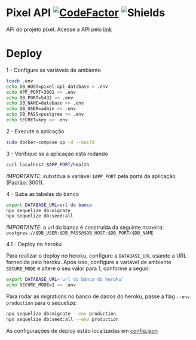 # Pixel API [![CodeFactor](https://www.codefactor.io/repository/github/ericobandeira/pixel_api/badge)](https://www.codefactor.io/repository/github/ericobandeira/pixel_api) ![Shields](https://img.shields.io/github/workflow/status/ericoBandeira/pixel_api/Release?label=release&style=flat-square)

API do projeto pixel. Acesse a API pelo [link](https://app.swaggerhub.com/apis-docs/lucas832/pixel_api/1.0.0)

# Deploy

1 - Configure as variáveis de ambiente

```bash
touch .env
echo DB_HOST=pixel-api-database > .env
echo APP_PORT=3001 >> .env
echo DB_PORT=5432 >> .env
echo DB_NAME=database >> .env
echo DB_USER=admin >> .env
echo DB_PASS=postgres >> .env
echo SECRET=key >> .env
```

2 - Execute a aplicação

```bash
sudo docker-compose up -d --build
```

3 - Verifique se a aplicação está rodando

```bash
curl localhost:$APP_PORT/health
```

_IMPORTANTE_: substitua a variável `$APP_PORT` pela porta da aplicação (Padrão: 3001).

4 - Suba as tabelas do banco

```bash
export DATABASE_URL=url do banco
npx sequelize db:migrate
npx sequelize db:seed:all
```

_IMPORTANTE_: a url do banco é construída da seguinte maneira: `postgres://$DB_USER:$DB_PASS@$DB_HOST:$DB_PORT/$DB_NAME`

4.1 - Deploy no heroku

Para realizar o deploy no heroku, configure a `DATABASE_URL` usando a URL fornecida pelo heroku. Após isso, configure a
variável de ambiente `SECURE_MODE` e altere o seu valor para 1, conforme a seguir:

```bash
export DATABASE_URL='url do banco do heroku'
echo SECURE_MODE=1 >> .env
```

Para rodar as migrations no banco de dados do heroku, passe a flag `--env production` para o sequelize:

```bash
npx sequelize db:migrate --env production
npx sequelize db:seed:all --env production
```

As configurações de deploy estão localizadas em [config.json](./src/database/config/config.json)
